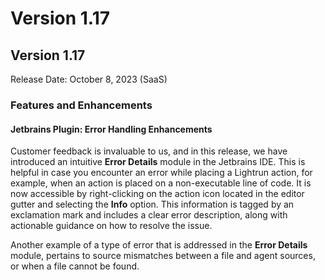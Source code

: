 # Version 1.17 

## Version 1.17

Release Date: October 8, 2023 (SaaS)

### Features and Enhancements 

#### Jetbrains Plugin: Error Handling Enhancements

Customer feedback is invaluable to us, and in this release, we have introduced an intuitive **Error Details** module in the Jetbrains IDE. This is helpful in case you encounter an error while placing a Lightrun action, for example, when an action is placed on a non-executable line of code. It is now accessible by right-clicking on the action icon located in the editor gutter and selecting the **Info** option. This information is tagged by an exclamation mark and includes a clear error description, along with actionable guidance on how to resolve the issue. 

Another example of a type of error that is addressed in the **Error Details** module, pertains to source mismatches between a file and agent sources, or when a file cannot be found. 
